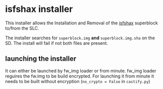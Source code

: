 # isfshax installer

This installer allows the Installation and Removal of the [isfshax](https://github.com/isfshax/isfshax) superblock to/from the SLC.

The installer searches for `superblock.img` **and** `superblock.img.sha` on the SD. The install will fail if not both files are present.

## launching the installer

It can either be launched by fw_img loader or from minute. fw_img loader reguires the fw.img to be build encrypted. For launching it from minute it needs to be built without encryption (`no_crypto = False` in `castify.py`)
